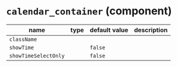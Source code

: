 # `calendar_container` (component)

| name                 | type | default value | description |
| -------------------- | ---- | ------------- | ----------- |
| `className`          |      |               |             |
| `showTime`           |      | `false`       |             |
| `showTimeSelectOnly` |      | `false`       |             |
